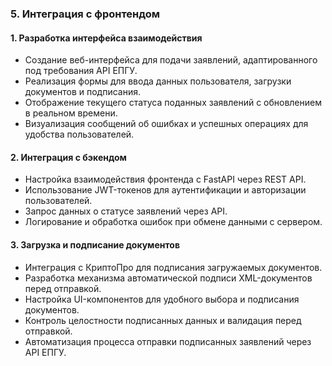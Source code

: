 ### 5. **Интеграция с фронтендом**

#### 1. **Разработка интерфейса взаимодействия**  

- Создание веб-интерфейса для подачи заявлений, адаптированного под требования API ЕПГУ.
- Реализация формы для ввода данных пользователя, загрузки документов и подписания.
- Отображение текущего статуса поданных заявлений с обновлением в реальном времени.
- Визуализация сообщений об ошибках и успешных операциях для удобства пользователей.

#### 2. **Интеграция с бэкендом**  

- Настройка взаимодействия фронтенда с FastAPI через REST API.
- Использование JWT-токенов для аутентификации и авторизации пользователей.
- Запрос данных о статусе заявлений через API.
- Логирование и обработка ошибок при обмене данными с сервером.

#### 3. **Загрузка и подписание документов**  

- Интеграция с КриптоПро для подписания загружаемых документов.
- Разработка механизма автоматической подписи XML-документов перед отправкой.
- Настройка UI-компонентов для удобного выбора и подписания документов.
- Контроль целостности подписанных данных и валидация перед отправкой.
- Автоматизация процесса отправки подписанных заявлений через API ЕПГУ.
